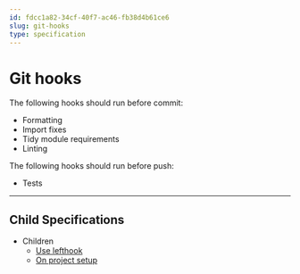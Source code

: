 ```yaml
---
id: fdcc1a82-34cf-40f7-ac46-fb38d4b61ce6
slug: git-hooks
type: specification
---
```


# Git hooks

The following hooks should run before commit:

- Formatting
- Import fixes
- Tidy module requirements
- Linting

The following hooks should run before push:

- Tests

---

## Child Specifications

- Children
  - [Use lefthook](../../../.zamm/nodes/d9762441-ebec-4422-889b-655c35a9a823.md)
  - [On project setup](../../../.zamm/nodes/d6535e4f-96d6-4c78-af75-8f5f7e3e5117.md)
